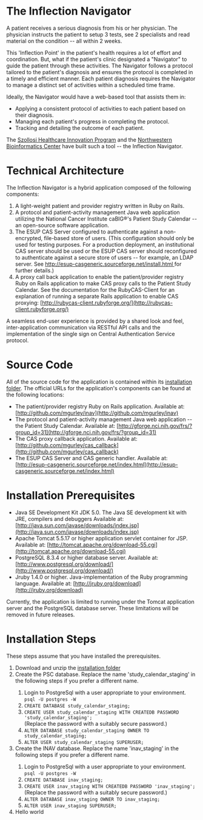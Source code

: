 # The Inflection Navigator

A patient receives a serious diagnosis from his or her physician. The physician instructs the patient to setup 3 tests, see 2 specialists and read material on the condition -- all within 2 weeks.

This 'Inflection Point' in the patient's health requires a lot of effort and coordination.  But, what if the patient's clinic designated a "Navigator" to guide the patient through these activities.  The Navigator follows a protocol tailored to the patient's diagnosis and ensures the protocol is completed in a timely and efficient manner.  Each patient diagnosis requires the Navigator to manage a distinct set of activities within a scheduled time frame.

Ideally, the Navigator would have a web-based tool that assists them in:

- Applying a consistent protocol of activities to each patient based on their diagnosis.
- Managing each patient's progress in completing the protocol.
- Tracking and detailing the outcome of each patient.

The [Szollosi Healthcare Innovation Program](http://www.theshiphome.org/) and the [Northwestern Bioinformatics Center](http://www.nucats.northwestern.edu/centers/nubic/index.html) have built such a tool -- the Inflection Navigator.

# Technical Architecture

The Inflection Navigator is a hybrid application composed of the following components:

1. A light-weight patient and provider registry written in Ruby on Rails.
1. A protocol and patient-activity management Java web application utilizing the National Cancer Institute caBIG®'s Patient Study Calendar -- an open-source software application.
1. The ESUP CAS Server configured to authenticate against a non-encrypted, file-based store of users.  (This configuration should only be used for testing purposes.  For a production deployment, an institutional CAS server should be used or the ESUP CAS server should reconfigured to authenticate against a secure store of users -- for example, an LDAP server.  See [http://esup-casgeneric.sourceforge.net/install.html ](http://esup-casgeneric.sourceforge.net/install.html) for further details.)
1. A proxy call back application to enable the patient/provider registry Ruby on Rails application to make CAS proxy calls to the Patient Study Calendar.  See the documentation for the RubyCAS-Client for an explanation of running a separate Rails application to enable CAS proxying: [http://rubycas-client.rubyforge.org/](http://rubycas-client.rubyforge.org/)

A seamless end-user experience is provided by a shared look and feel, inter-application communication via RESTful API calls and the implementation of the single sign on Central Authentication Service protocol.

# Source Code

All of the source code for the application is contained within its [installation folder](http://cloud.github.com/downloads/mgurley/inav/INAV.zip). The official URLs for the application's components can be found at the following locations:

- The patient/provider registry Ruby on Rails application.  Available at: [http://github.com/mgurley/inav](http://github.com/mgurley/inav)
- The protocol and patient-activity management Java web application -- the Patient Study Calendar.  Available at: [http://gforge.nci.nih.gov/frs/?group_id=31](http://gforge.nci.nih.gov/frs/?group_id=31)
- The CAS proxy callback application.  Available at: [http://github.com/mgurley/cas_callback](http://github.com/mgurley/cas_callback)
- The ESUP CAS Server and CAS generic handler.  Available at: [http://esup-casgeneric.sourceforge.net/index.html](http://esup-casgeneric.sourceforge.net/index.html)

# Installation Prerequisites

- Java SE Development Kit	JDK 5.0.  The Java SE development kit with JRE, compilers and debuggers  Available at: [http://java.sun.com/javase/downloads/index.jsp](http://java.sun.com/javase/downloads/index.jsp)
- Apache Tomcat 5.5.17 or higher application servlet container for JSP.  Available at: [http://tomcat.apache.org/download-55.cgi](http://tomcat.apache.org/download-55.cgi)
- PostgreSQL 8.3.4 or higher database server.  Available at: [http://www.postgresql.org/download/](http://www.postgresql.org/download/)
- Jruby 1.4.0 or higher.  Java-implementation of the Ruby programming language.  Available at: [http://jruby.org/download](http://jruby.org/download)

Currently, the application is limited to running under the Tomcat application server and the PostgreSQL database server.  These limitations will be removed in future releases.

# Installation Steps

These steps assume that you have installed the prerequisites.

<ol>
  <li>Download and unzip the <a href="http://cloud.github.com/downloads/mgurley/inav/INAV.zip">installation folder</a></li>
  <li>Create the PSC database.  Replace the name 'study_calendar_staging' in the following steps if you prefer a different name.</li>
  <ol>
    <li>Login to PostgreSql with a user appropriate to your environment.<br /><code>psql -U postgres -W</code></li>
    <li><code>CREATE DATABASE study_calendar_staging;</code></li>
    <li><code>CREATE USER study_calendar_staging WITH CREATEDB PASSWORD 'study_calendar_staging';</code><br />(Replace the password with a suitably secure password.)</li>
    <li><code>ALTER DATABASE study_calendar_staging OWNER TO study_calendar_staging;</code></li>
    <li><code>ALTER USER study_calendar_staging SUPERUSER;</code></li>
  </ol>
  <li>Create the INAV database.  Replace the name 'inav_staging' in the following steps if you prefer a different name.</li>
  <ol>
    <li>Login to PostgreSql with a user appropriate to your environment.<br /><code>psql -U postgres -W</code></li>
    <li><code>CREATE DATABASE inav_staging;</code></li>
    <li><code>CREATE USER inav_staging WITH CREATEDB PASSWORD 'inav_staging';</code><br />(Replace the password with a suitably secure password.)</li>
    <li><code>ALTER DATABASE inav_staging OWNER TO inav_staging;</code></li>
    <li><code>ALTER USER inav_staging SUPERUSER;</code></li>
  </ol>
<li>Hello world</li>
</ol>
